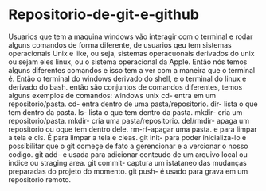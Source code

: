 # Repositorio-de-git-e-github

Usuarios que tem a maquina windows vão interagir com o terminal e rodar alguns comandos de forma diferente,
de usuarios qeu tem sistemas operacionais Unix e like, ou seja, sistemas operacuonais derivados do unix ou sejam eles linux,
ou o sistema operacional da Apple. Então nós temos alguns diferentes comandos e isso tem a ver com a maneira que o terminal é.
Então o terminal do windows derivado do shell, e o terminal do linux e derivado do bash.
então são conjuntos de comandos diferentes, temos alguns exemplos de comandos:
windows                                                        unix
cd- entra em um repositorio/pasta.                             cd- entra dentro de uma pasta/repositorio.
dir- lista o que tem dentro da pasta.                          ls- lista o que tem dentro da pasta.
mkdir- cria um repositorio/pasta.                              mkdir- cria uma pasta/repositorio.
del/rmdir- apaga um repositorio ou oque tem dentro dele.       rm-rf-apagar uma pasta.
e para limpar a tela e cls.                                    É para limpar a tela e cleas.
git init- para poder inicializa-lo e possibilitar que o git começe de fato a gerencionar e a vercionar o nosso codigo.
git add- e usada para adicionar conteudo de um arquivo local ou indice ou straging area.
git commit- captura um istataneo das mudanças preparadas do projeto do momento.
git push- é usado para grava em um repositorio remoto.
